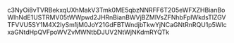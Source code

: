 c3NyOi8vTVRBekxqUXhMakV3Tmk0ME5qbzNNRFF6T205eWFXZHBianBoWlhNdE1USTRMV05tWWpwd2JHRnBianBWVjBZMlVsZFNhbFpIWkdsTlZGVTFVVU5SY1M4X2IySm1jM0JoY21GdFBTWndjbTkwYjNCaGNtRnRQU1p5WlcxaGNtdHpQVFpoWVZvMWNtbDJUV2NtWjNKdmRYQTk
